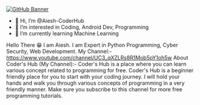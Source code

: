 [![GitHub Banner](https://w0.peakpx.com/wallpaper/365/48/HD-wallpaper-think-twice-code-once-code-computer-programming-syntax.jpg)](https://github.com/Aiesh-CoderHub)
- 👋 Hi, I’m @Aiesh-CoderHub
- 👀 I’m interested in Coding, Android Dev, Programming
- 🌱 I’m currently learning Machine Learning

Hello There 😁 I am Aiesh. I am Expert in Python Programming, Cyber Security, Web Development. My Channel:- https://www.youtube.com/channel/UC3_qXZLRs8R1Mob5pY1oh5w
About Coder's Hub (My Channel):-
Coder's Hub is a place where you can learn various concept related to programming for free. Coder's Hub is a beginner friendly place for you to start with your coding journey.  I will hold your hands and walk you through various concepts of programming in a very friendly manner. Make sure you subscribe to this channel for more free programming tutorials.
